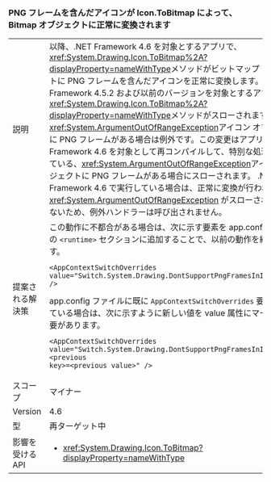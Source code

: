 ### <a name="icontobitmap-successfully-converts-icons-with-png-frames-into-bitmap-objects"></a>PNG フレームを含んだアイコンが Icon.ToBitmap によって、Bitmap オブジェクトに正常に変換されます

|   |   |
|---|---|
|説明|以降、.NET Framework 4.6 を対象とするアプリで、<xref:System.Drawing.Icon.ToBitmap%2A?displayProperty=nameWithType>メソッドがビットマップ オブジェクトに PNG フレームを含んだアイコンを正常に変換します。 .NET Framework 4.5.2 および以前のバージョンを対象とするアプリで、<xref:System.Drawing.Icon.ToBitmap%2A?displayProperty=nameWithType>メソッドがスローされます、<xref:System.ArgumentOutOfRangeException>アイコン オブジェクトに PNG フレームがある場合は例外です。この変更はアプリを .NET Framework 4.6 を対象として再コンパイルして、特別な処理を実装している、<xref:System.ArgumentOutOfRangeException>アイコン オブジェクトに PNG フレームがある場合にスローされます。 .NET Framework 4.6 で実行している場合は、正常に変換が行われ、 <xref:System.ArgumentOutOfRangeException> がスローされることはないため、例外ハンドラーは呼び出されません。|
|提案される解決策|この動作に不都合がある場合は、次に示す要素を app.config ファイルの <code>&lt;runtime&gt;</code> セクションに追加することで、以前の動作を維持できます。<pre><code class="language-xml">&lt;AppContextSwitchOverrides&#13;&#10;value=&quot;Switch.System.Drawing.DontSupportPngFramesInIcons=true&quot; /&gt;&#13;&#10;</code></pre>app.config ファイルに既に <code>AppContextSwitchOverrides</code> 要素が含まれている場合は、次に示すように新しい値を value 属性にマージする必要があります。<pre><code class="language-xml">&lt;AppContextSwitchOverrides&#13;&#10;value=&quot;Switch.System.Drawing.DontSupportPngFramesInIcons=true;&lt;previous key&gt;=&lt;previous value&gt;&quot; /&gt;&#13;&#10;</code></pre>|
|スコープ|マイナー|
|Version|4.6|
|型|再ターゲット中|
|影響を受ける API|<ul><li><xref:System.Drawing.Icon.ToBitmap?displayProperty=nameWithType></li></ul>|

